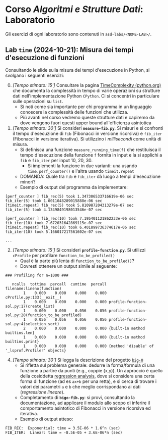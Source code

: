# Corso *Algoritmi e Strutture Dati*: Laboratorio

Gli esercizi di ogni laboratorio sono contenuti in  `asd-labs/<NOME-LAB>/`. 

<!--
I sorgenti indicati nelle istruzioni sono contenuti in `code-python/` (per codice Python) e `code-c` (per codice C).


## Lab 08: Grafi e Alberi

<a name="lab08-graphs"></a>

1. Si consideri il file [`lab08_graphs.py`](code-python/lab08_graphs.py). Viene dato un grafo, creato mediante la libreria **NetworkX**. 
    * Si studi il sorgente fornito: si osservi come viene creato il grafo, e come è strutturata la funzione che si occupa di plottarlo.
        * Si faccia riferimento all [documentazione di NetworkX](https://networkx.org/documentation/stable/reference/index.html)
    * Si implementino le funzioni:
        * `bfv` (visita in ampiezza)
        * `dfv` (visita in profondità)
        * `dijkstra` (annotazione grafo per cammini di costo minimo da un nodo sorgente)
        * `shortest_path` (produzione del cammino di costo minimo da un grafo annotato con Dijkstra)
2. Si consideri il file `binary-trees.c`. Viene data un'implementazione degli alberi binari.
    * Si studi il sorgente fornito: si osservi la definizione della struttura dati, e le implementazioni delle funzioni fornite (ad es. per creare, distruggere, o stampare alberi). 
    * Si implementino le seguenti funzioni: 
        * `binarytree_init`: inizializza un btree con l'array di valori dato
        * `binarytree_visit_postorder`: effettua la visita in profondità post-ordine (nodo corrente dopo i sottoalberi)
        * `binarytree_height`: calcola l'altezza di un btree
        * `binarytree_count_leaves`: conta quante foglie sono presenti in un btree

## Lab 07: Algoritmi di ordinamento
<a name="lab07-sorting"></a>

Si consideri il file `lab07_sorting_algorithms.py`. Include lo scheletro di un programma atto a testare e misurare i tempi d'esecuzione di 5 algoritmi di ordinamento (selection sort, insertion sort, bubble sort, merge sort, quick sort) da implementare.
Si implementino gli algoritmi di ordinamento (facendo riferimento, in caso di difficoltà, alle slide viste a lezione e, in ultima istanza, allo pseudocodice mostrato).

## Lab 06: Hashtable 
<a name="lab06-hashtable"></a>

1. [Tempo stimato: 30'] Hashtable a indirizzamento chiuso (chained)
    - Studiare il sorgente `hashtable-chained.c`
    - Implementare una funzione `HashTable *hashtable_init(int nbuckets, TInfo* entries, int nentries)` che crei e inizializzi una hashtable con le entry fornite
    - Implementare una funzione `HashTable *hashtable_merge(HashTable* h1, HashTable *h2)` che restituisca una nuova hashtable data dall'unione delle due tabelle hash fornite in input.
    - Si scriva un test per verificare le funzionalità implementate.
2. [Tempo stimato: 30'] Si copi il file `hashtable-chained.c` e si vada ad adattare il sorgente per utilizzare il tipo stringa `char*` per le chiavi.
    - Occorre modificare la `typedef`, aggiustare implementazioni di funzioni, e definire una nuova funzione di `hash` (si faccia riferimento alle slide di teoria per un esempio di implementazione)
3. [EXTRA - Tempo stimato: 30'] Esercizio di realtà: esplorare l'implementazione della classe [java.util.HashMap](https://github.com/openjdk/jdk/blob/master/src/java.base/share/classes/java/util/HashMap.java) e cercare di ritrovare concetti introdotti a lezione
4. [EXTRA - Tempo stimato: 90'] Prendendo spunto da `hashtable-chained.c` e da `dynamic-arrays.c`, implementare una hashtable a indirizzamento aperto.
    - Si ricorda che una hashtable a indirizzamento aperto risolve le collisioni andando a occupare bucket successivi della tabella.

## Lab 05: Array dinamici (+ plotting con `matplotlib`)
<a name="lab05-dynamic-arrays"></a>


1. [Tempo stimato: 45'] Array dinamici
    - Studiare il sorgente `dynamic_arrays.c`
    - Completare il sorgente implementando le seguenti funzioni:
        - `darray_resize_linear`: atta ad applicare un'espansione lineare della memoria dell'array dinamico
        - `darray_append`: atta ad aggiungere alla fine dell'array un elemento (ridimensionando l'array)
        - `darray_insert`: atta ad aggiungere alla posizione indicata un nuovo elemento (traslando opportunamenti quelli attualmente presenti)
        - `darray_assert_equals`: atta a verificare con asserzioni che l'array dinamico indicato ha lo stesso contenuto dell'array "tradizionale" fornito
    - Si noti la funzione di `test()` che viene invocata ed eseguita attivando le due modalità di espansione dell'array
    - Nota: si compili con `gcc -DDEBUG dynamic_arrays.c` per attivare log di debug e ispezionare il comportamento delle funzioni di riallocazione
2. [Tempo stimato: 30'] Utilizzare `matplotlib` per graficare come evolve la capacità (memoria allocata) di un array dinamico utilizzando le due tecniche di espansione (lineare e geometrica).
    - Parametrizzare il codice rispetto ai delta, fattori, soglie di crescita/contrazione
    - Ovvero, si cerchi di riprodurre una figura tipo la seguente
![](imgs/dynamic-array-capacity-growth.png)
3. *[Tempo stimato: 30']* Si utilizzi `matplotlib` per costruire un'immagine simile a quella sottostante
    * Si faccia riferimento alle slide, al [cheatsheet](https://matplotlib.org/cheatsheets/cheatsheets.pdf), alla [guida](https://matplotlib.org/stable/users/explain/quick_start.html), e alla [API Reference](https://matplotlib.org/stable/api/index.html) 
    * Si faccia anche riferimento agli esempi inclusi in [code-python/mpl/](code-python/mpl/)
    * Alcune indicazioni:
        * Si stabilisca un array di funzioni: `functions = [float, math.log, lambda n: n*math.log(n), ...]`
        * Si usi `x_points = np.linspace(...)` per individuare i valori dell'asse `x` da produrre
        * Si produca i punti da graficare per ogni funzione con qualcosa del tipo:
        `y_points = np.array([some_function(x) for x in x_points])`
        * Si plotti `plot(x_points, y_points)`
        * Si può voler limitare l'asse y mediante la funzione `ylim(min,max)`
        * Si usi `Axes#xscale("log")` per impostare una scala logaritmica sull'asse x 
        * Si usi `list(map(f,l))` per produrre una lista applicando `f` ad ogni elemento della lista `l` 
    * Nota: la funzione [gamma](https://en.wikipedia.org/wiki/Gamma_function) è una generalizzazione del fattoriale su valori reali
        * In Python: `math.gamma()`
![](imgs/functions.png)

## Lab 04: Algoritmi di ricerca (+ unit testing e csv)
<a name="lab04-search"></a>


0. [Tempo stimato: 15'] Si osservi il codice d'esempio sull'uso di [`unittest`](https://docs.python.org/3/library/unittest.html) in [`code-python/testing`](code-python/testing).
1. [Tempo stimato: 30'] Implementare in Python l'algoritmo di *ricerca lineare*
    - Testare l'algoritmo 
        - [Opzionale] Usando `unittest` (si scrivano i test in un modulo separato)
    - Misurare i tempi dell'algoritmo su istanze di dimensione diversa
        - NOTA: per la misura dei tempi, si generino (in modo casuale) due categorie di istanze: (1) quelle del *caso medio*, dove l'elemento da trovare è casualmente individuato; e (2) quelle del *caso peggiore*, dove l'elemento da trovare è in posizione peggiore (o non presente).
    - NOTA: si cerchi di rendere il codice di misura dei tempi (e di salvataggio su CSV -- vedi succ.) riusabile
2. [Tempo stimato: 45'] Implementare in Python l'algoritmo di *ricerca binaria*
    - Testare l'algoritmo 
        - [Opzionale] Usando `unittest` (si scrivano i test in un modulo separato)
    - Misurare i tempi dell'algoritmo su istanze di dimensione diversa
3. [Opzionale] Si tenga traccia dei tempi d'esecuzione degli algoritmi implementati nei punti precedenti per valori progressivi di `n` (dimensione dell'istanza) in un file CSV usando il modulo [`csv`](https://docs.python.org/3/library/csv.html)
3. [Tempo stimato: 30'] Si implementi gli algoritmi precedenti (ricerca lineare e ricerca binaria) in modo ricorsivo

-->


## Lab `time` (2024-10-21): Misura dei tempi d'esecuzione di funzioni
<a name="lab-time"></a>

Consultando le slide sulla misura dei tempi d'esecuzione in Python, si svolgano i seguenti esercizi:

0. *[Tempo stimato: 15']* Consultare la pagina [TimeComplexity (python.org)](https://wiki.python.org/moin/TimeComplexity) che documenta la complessità in tempo di varie operazioni su strutture dati nell'implementazione Python `CPython`. Ci si concentri in particulare sulle operazioni su `list`.
    - Si noti come sia importante per chi programma in un linguaggio conoscere la complessità delle funzioni che utilizza.
    - Più avanti nel corso vedremo queste strutture dati e capiremo da dove vengono fuori questi upper bound all'efficienza asintotica
1. *[Tempo stimato: 30']* Si consideri **`measure-fib.py`**. Si misuri e si confronti il tempo d'esecuzione di `fib` (Fibonacci in versione ricorsiva) e `fib_iter` (Fibonacci in versione iterativa). Si utilizzino i *millisecondi* come unità di misura.
    * Si definisca una funzione `measure_running_time(f)` che restituisca il tempo d'esecuzione della funzione `f` fornita in input e la si applichi a `fib` e `fib_iter` per input 10, 20, 30.
        * Si implementi la funzione in due varianti: una usando `time.perf_counter()` e l'altra usando `timeit.repeat`
    * DOMANDA: Quale tra `fib` e `fib_iter` dà luogo a tempi d'esecuzione minori?
    * Esempio di output del programma da implementare:
```
[perf_counter ] fib_rec(5) took 1.347306533716619e-06 sec 	 fib_iter(5) took 1.0011048289015888e-06 sec
[timeit.repeat] fib_rec(5) took 5.810987204313279e-07 sec 	 fib_iter(5) took 4.1349849198013546e-07 sec

[perf_counter ] fib_rec(10) took 7.195401121862233e-06 sec 	 fib_iter(10) took 7.672031642869115e-07 sec
[timeit.repeat] fib_rec(10) took 6.401899736374617e-06 sec 	 fib_iter(10) took 5.166017217561602e-07 sec

...
```
2. *[Tempo stimato: 15']* Si consideri **`profile-function.py`**. Si utilizzi `cProfile` per profilare `function_to_be_profiled()`
    * Qual è la parte più lenta di `function_to_be_profiled()`?
    * Dovresti ottenere un output simile al seguente:
```
### Profiling for n=1000 ###

   ncalls  tottime  percall  cumtime  percall filename:lineno(function)
        1    0.000    0.000    0.000    0.000 cProfile.py:133(__exit__)
        1    0.000    0.000    0.000    0.000 profile-function-sol.py:17(create_list)
        1    0.000    0.000    0.056    0.056 profile-function-sol.py:20(function_to_be_profiled)
        1    0.056    0.056    0.056    0.056 profile-function-sol.py:4(selection_sort)
        2    0.000    0.000    0.000    0.000 {built-in method builtins.len}
        1    0.000    0.000    0.000    0.000 {built-in method builtins.print}
        1    0.000    0.000    0.000    0.000 {method 'disable' of '_lsprof.Profiler' objects}
```
4. *[Tempo stimato: 30']* Si legga la descrizione del progetto [`big-O`](https://pypi.org/project/big-O/)
    * Si rifletta sul problema generale: dedurre la forma/formula di una funzione a partire da punti (e.g., coppie (x,y)). Un approccio è quello della cosiddetta [regression analysis](https://en.wikipedia.org/wiki/Regression_analysis), dove si considera una certa forma di funzione (ad es `ax+b` per una retta), e si cerca di trovare i valori dei parametri `a` e `b` che meglio corrispondano ai dati (*regressione lineare*).
    * Completamento di **`bigo-fib.py`**: si provi, consultando la documentazione, ad applicare il modulo allo scopo di inferire il comportamento asintotico di Fibonacci in versione ricorsiva ed iterativa.
    * Esempio di output atteso:
```
FIB_REC:  Exponential: time = 3.5E-06 * 1.6^n (sec)
FIB_ITER:  Linear: time = -8.5E-05 + 3.6E-06*n (sec)
```



<!--

## Lab 02: Ricorsione in Python
<a name="lab02-recursion"></a>


1. [Tempo stimato: 60'] Studio sorgenti dati
    - `02-recursion-hanoi.py`: implementazione della soluzione ricorsiva al problema della Torre di Hanoi
    - `02-recursion-types.py`: implementazione di algoritmi ricorsivi per le tipologie di ricorsione viste a lezione
2. [Tempo stimato: 60'] Esercizi sulla ricorsione (NOTA: oltre all'implementazione della soluzione, prevedere una serie di test per verificarne la correttezza)
    - Implementare `sum_numbers(a,b)` (somma di tutti i numeri interi compresi tra `a` e `b`) in modo *ricorsivo*
    - Implementare `pow(a,n)` (elevamento a potenza) in modo *ricorsivo*
    - Implementare `list_contains(lst,elem)` (funzione che restituisce `True` se `elem` è contenuto nella lista `lst` o `False` altrimenti) in modo *ricorsivo*
    - Implementare `palindrome(string)` (funzione che restituisce `True` se `string` è una stringa palindroma) in modo *ricorsivo*
        - Un [palindromo](https://it.wikipedia.org/wiki/Palindromo) è una sequenza di caratteri che, letta al contrario, rimane invariata.  Esempio: `emme`, `siris`
    - Implementare `filter(lst,pred)` (funzione che restituisce una nuova lista con soli gli element idi `lst` che soddisfano la funzione predicato `pred`) in modo ricorsivo

<!--

## Lab 01: Semplici algoritmi in Python
<a name="lab01-simple-algorithms"></a>

ISTRUZIONI: leggere attentamente i passi seguenti. Completare ogni passo prima di passare al successivo.

1. [Tempo stimato: 45'] Studio sorgente `01-intro-algorithms.py` 
    - Questo sorgente include implementazioni di algoritmi molto semplici.
    - E' organizzato in modo tale da semplificare il testing di funzioni realizzate, sfruttando una funzion `test`.
    - COSA FARE:
        1. cercare di capire come si comporta il programma (PRIMA DI ESEGUIRE).
        2. eseguire lo script
        3. approfondire la comprensione dello script, consultando slide e/o documentazione
        4. prendere nota di tutti gli elementi nel codice che non sono chiari: 
    - DOMANDA: quale proprietà desiderata degli algoritmi si intende verificare con la funzione `test`?
2. [Tempo stimato: 45'] Estendere il sorgente dato implementando i seguenti algoritmi (con test):
    1. una funzione `fact(n)` per il calcolo del fattoriale di un numero `n` dato
    2. una funzione `compute_perimeter(shape,*kargs)` per il calcolo del perimetro di una forma `shape` sulla base di una sequenza di parametri `kargs` (da passare dipendentemente dalla forma)
        - lo si computi per rettangolo, quadrato, e cerchio
3. [Tempo stimato: 30'] Realizzare un nuovo script che implementi un algoritmo per il gioco `guess-a-number`
    - Di cosa si tratta: è un gioco che coinvolge un banco e un giocatore. Il banco sceglie casualmente un numero segreto da indovinare (ad es. 7). Il giocatore non conosce tale numero, e dispone di un certo numero di tentativi per indovinarlo. Il banco chiede ripetutamente al giocatore un tentativo, fino a vittoria (il giocatore ha indovinato il segreto) o sconfitta (il giocatore ha esaurito il numero di tentativi); ad ogni risposta errata del giocatore, il banco fornisce un indizio, ovvero l'indicazione se il numero tentativo proposto è più grande o più piccolo del segreto; il giocatore può dunque usare tale informazione per correggere il tentativo seguente.
    - Input:
        - range di valori `(min,max)` del gioco
        - numero max di tentativi ammessi
    - Output:
        - stampa in stdout della stringa `WON` in caso di vittoria e della stringa `LOSS` in caso di sconfitta
    - Consigli
        - si veda [`random.randint()`](https://docs.python.org/3/library/random.html?highlight=randint#random.randint)

-->
